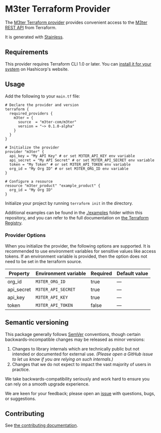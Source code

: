 # M3ter Terraform Provider

The [M3ter Terraform provider](https://registry.terraform.io/providers/m3ter-com/m3ter/latest/docs) provides convenient access to
the [M3ter REST API](https://www.m3ter.com) from Terraform.

It is generated with [Stainless](https://www.stainless.com/).

## Requirements

This provider requires Terraform CLI 1.0 or later. You can [install it for your system](https://developer.hashicorp.com/terraform/install)
on Hashicorp's website.

## Usage

Add the following to your `main.tf` file:

<!-- x-release-please-start-version -->

```hcl
# Declare the provider and version
terraform {
  required_providers {
    m3ter = {
      source  = "m3ter-com/m3ter"
      version = "~> 0.1.0-alpha"
    }
  }
}

# Initialize the provider
provider "m3ter" {
  api_key = "My API Key" # or set M3TER_API_KEY env variable
  api_secret = "My API Secret" # or set M3TER_API_SECRET env variable
  token = "My Token" # or set M3TER_API_TOKEN env variable
  org_id = "My Org ID" # or set M3TER_ORG_ID env variable
}

# Configure a resource
resource "m3ter_product" "example_product" {
  org_id = "My Org ID"
}
```

<!-- x-release-please-end -->

Initialize your project by running `terraform init` in the directory.

Additional examples can be found in the [./examples](./examples) folder within this repository, and you can
refer to the full documentation on [the Terraform Registry](https://registry.terraform.io/providers/m3ter-com/m3ter/latest/docs).

### Provider Options

When you initialize the provider, the following options are supported. It is recommended to use environment variables for sensitive values like access tokens.
If an environment variable is provided, then the option does not need to be set in the terraform source.

| Property   | Environment variable | Required | Default value |
| ---------- | -------------------- | -------- | ------------- |
| org_id     | `M3TER_ORG_ID`       | true     | —             |
| api_secret | `M3TER_API_SECRET`   | true     | —             |
| api_key    | `M3TER_API_KEY`      | true     | —             |
| token      | `M3TER_API_TOKEN`    | false    | —             |

## Semantic versioning

This package generally follows [SemVer](https://semver.org/spec/v2.0.0.html) conventions, though certain backwards-incompatible changes may be released as minor versions:

1. Changes to library internals which are technically public but not intended or documented for external use. _(Please open a GitHub issue to let us know if you are relying on such internals.)_
2. Changes that we do not expect to impact the vast majority of users in practice.

We take backwards-compatibility seriously and work hard to ensure you can rely on a smooth upgrade experience.

We are keen for your feedback; please open an [issue](https://www.github.com/m3ter-com/terraform-provider-m3ter/issues) with questions, bugs, or suggestions.

## Contributing

See [the contributing documentation](./CONTRIBUTING.md).
